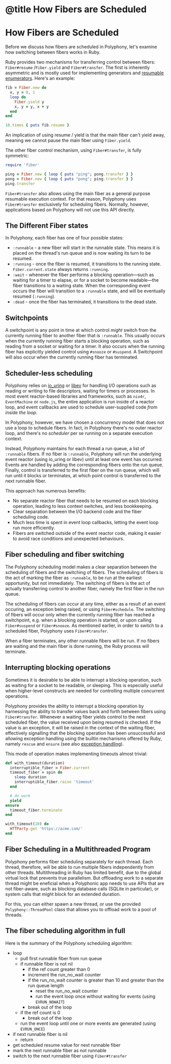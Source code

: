 # @title How Fibers are Scheduled

# How Fibers are Scheduled

Before we discuss how fibers are scheduled in Polyphony, let's examine how
switching between fibers works in Ruby.

Ruby provides two mechanisms for transferring control between fibers:
`Fiber#resume` /`Fiber.yield` and `Fiber#transfer`. The first is inherently
asymmetric and is mostly used for implementing generators and [resumable
enumerators](https://blog.appsignal.com/2018/11/27/ruby-magic-fibers-and-enumerators-in-ruby.html).
Here's an example:

```ruby
fib = Fiber.new do
  x, y = 0, 1
  loop do
    Fiber.yield y
    x, y = y, x + y
  end
end

10.times { puts fib.resume }
```

An implication of using resume / yield is that the main fiber can't yield
away, meaning we cannot pause the main fiber using `Fiber.yield`.

The other fiber control mechanism, using `Fiber#transfer`, is fully symmetric:

```ruby
require 'fiber'

ping = Fiber.new { loop { puts "ping"; pong.transfer } }
pong = Fiber.new { loop { puts "pong"; ping.transfer } }
ping.transfer
```

`Fiber#transfer` also allows using the main fiber as a general purpose
resumable execution context. For that reason, Polyphony uses `Fiber#transfer`
exclusively for scheduling fibers. Normally, however, applications based on
Polyphony will not use this API directly.

## The Different Fiber states

In Polyphony, each fiber has one of four possible states:

- `:runnable` - a new fiber will start in the runnable state. This means it is
  placed on the thread's run queue and is now waiting its turn to be resumed.
- `:running` - once the fiber is resumed, it transitions to the running state.
  `Fiber.current.state` always returns `:running`.
- `:wait` - whenever the fiber performs a blocking operation—such as waiting for
  a timer to elapse, or for a socket to become readable—the fiber transitions to
  a waiting state. When the corresponding event occurs the fiber will transition
  to a `:runnable` state, and will be eventually resumed (`:running`).
- `:dead` - once the fiber has terminated, it transitions to the dead state.

## Switchpoints

A switchpoint is any point in time at which control *might* switch from the
currently running fiber to another fiber that is `:runnable`. This usually
occurs when the currently running fiber starts a blocking operation, such as
reading from a socket or waiting for a timer. It also occurs when the running
fiber has explicitly yielded control using `#snooze` or `#suspend`. A
Switchpoint will also occur when the currently running fiber has terminated.

## Scheduler-less scheduling

Polyphony relies on [io_uring](https://man.archlinux.org/man/io_uring.7) or
[libev](http://software.schmorp.de/pkg/libev.html) for handling I/O operations
such as reading or writing to file descriptors, waiting for timers or processes.
In most event reactor-based libraries and frameworks, such as `nio4r`,
`EventMachine` or `node.js`, the entire application is run inside of a reactor
loop, and event callbacks are used to schedule user-supplied code *from inside
the loop*.

In Polyphony, however, we have chosen a concurrency model that does not use a
loop to schedule fibers. In fact, in Polyphony there's no outer reactor loop,
and there's no *scheduler* per se running on a separate execution context.

Instead, Polyphony maintains for each thread a run queue, a list of `:runnable`
fibers. If no fiber is `:runnable`, Polyphony will run the underlying event
reactor (using io_uring or libev) until at least one event has occurred. Events
are handled by adding the corresponding fibers onto the run queue. Finally,
control is transferred to the first fiber on the run queue, which will run until
it blocks or terminates, at which point control is transferred to the next
runnable fiber.

This approach has numerous benefits:

- No separate reactor fiber that needs to be resumed on each blocking operation,
  leading to less context switches, and less bookkeeping.
- Clear separation between the I/O backend code and the fiber scheduling code.
- Much less time is spent in event loop callbacks, letting the event loop run
  more efficiently.
- Fibers are switched outside of the event reactor code, making it easier to
  avoid race conditions and unexpected behaviours.

## Fiber scheduling and fiber switching

The Polyphony scheduling model makes a clear separation between the scheduling
of fibers and the switching of fibers. The scheduling of fibers is the act of
marking the fiber as `:runnable`, to be run at the earliest opportunity, but not
immediately. The switching of fibers is the act of actually transferring control
to another fiber, namely the first fiber in the run queue.

The scheduling of fibers can occur at any time, either as a result of an event
occuring, an exception being raised, or using `Fiber#schedule`. The switching of
fibers will occur only when the currently running fiber has reached a
switchpoint, e.g. when a blocking operation is started, or upon calling
`Fiber#suspend` or `Fiber#snooze`. As mentioned earlier, in order to switch to a
scheduled fiber, Polyphony uses `Fiber#transfer`.

When a fiber terminates, any other runnable fibers will be run. If no fibers
are waiting and the main fiber is done running, the Ruby process will terminate.

## Interrupting blocking operations

Sometimes it is desirable to be able to interrupt a blocking operation, such as
waiting for a socket to be readable, or sleeping. This is especially useful when
higher-level constructs are needed for controlling multiple concurrent
operations.

Polyphony provides the ability to interrupt a blocking operation by harnessing
the ability to transfer values back and forth between fibers using
`Fiber#transfer`. Whenever a waiting fiber yields control to the next scheduled
fiber, the value received upon being resumed is checked. If the value is an
exception, it will be raised in the context of the waiting fiber, effectively
signalling that the blocking operation has been unsuccessful and allowing
exception handling using the builtin mechanisms offered by Ruby, namely `rescue`
and `ensure` (see also [exception handling](exception-handling.md)).

This mode of operation makes implementing timeouts almost trivial:

```ruby
def with_timeout(duration)
  interruptible_fiber = Fiber.current
  timeout_fiber = spin do
    sleep duration
    interruptible_fiber.raise 'timeout'
  end

  # do work
  yield
ensure
  timeout_fiber.terminate
end

with_timeout(10) do
  HTTParty.get 'https://acme.com/'
end
```

## Fiber Scheduling in a Multithreaded Program

Polyphony performs fiber scheduling separately for each thread. Each thread,
therefore, will be able to run multiple fibers independently from other threads.
Multithreading in Ruby has limited benefit, due to the global virtual lock that
prevents true parallelism. But offloading work to a separate thread might be
eneficial when a Polyphonic app needs to use APIs that are not fiber-aware, such
as blocking database calls (SQLite in particular), or system calls that might
block for an extended duration.

For this, you can either spawn a new thread, or use the provided
`Polyphony::ThreadPool` class that allows you to offload work to a pool of
threads.

## The fiber scheduling algorithm in full

Here is the summary of the Polyphony scheduling algorithm:

- loop
  - pull first runnable fiber from run queue
  - if runnable fiber is not nil
    -  if the ref count greater than 0
      - increment the run_no_wait counter
      - if the run_no_wait counter is greater than 10 and greater than the run
        queue length
        - reset the run_no_wait counter
        - run the event loop once without waiting for events (using
          `EVRUN_NOWAIT`)
    - break out of the loop
  - if the ref count is 0
    - break out of the loop
  - run the event loop until one or more events are generated (using
    `EVRUN_ONCE`)
- if next runnable fiber is nil
  - return
- get scheduled resume value for next runnable fiber
- mark the next runnable fiber as not runnable
- switch to the next runnable fiber using `Fiber#transfer`
